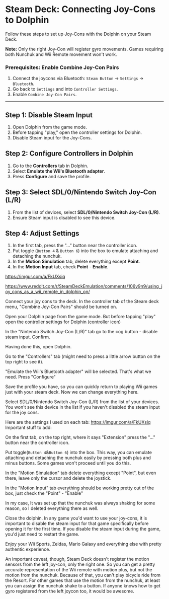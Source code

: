 # Steam Deck: Connecting Joy-Cons to Dolphin

Follow these steps to set up Joy-Cons with the Dolphin on your Steam Deck.

**Note:** Only the right Joy-Con will register gyro movements. Games requiring both Nunchuk and Wii Remote movement won't work.


### Prerequisites: Enable Combine Joy-Con Pairs 

1. Connect the joycons via Bluetooth: `Steam Button` -> `Settings` -> `Bluetooth`.
2. Go back to `Settings` and into `Controller Settings`.
3. Enable `Combine Joy-Con Pairs`.

---

## Step 1: Disable Steam Input

1. Open Dolphin from the game mode.
2. Before tapping "play," open the controller settings for Dolphin.
3. Disable Steam input for the Joy-Cons.

## Step 2: Configure Controllers in Dolphin

1. Go to the **Controllers** tab in Dolphin.
2. Select **Emulate the Wii's Bluetooth adapter**.
3. Press **Configure** and save the profile.

## Step 3: Select SDL/0/Nintendo Switch Joy-Con (L/R)

1. From the list of devices, select **SDL/0/Nintendo Switch Joy-Con (L/R)**.
2. Ensure Steam input is disabled to see this device.

## Step 4: Adjust Settings

1. In the first tab, press the "..." button near the controller icon.
2. Put toggle (`Button 4` & `Button 6`) into the box to emulate attaching and detaching the nunchuk.
3. In the **Motion Simulation** tab, delete everything except **Point**.
4. In the **Motion Input** tab, check **Point** - **Enable**.

https://imgur.com/a/FkUXsiq

https://www.reddit.com/r/SteamDeckEmulation/comments/106v9n9/using_joy_cons_as_a_wii_remote_in_dolphin_on/


Connect your joy cons to the deck. In the controller tab of the Steam deck menu, "Combine Joy-Con Pairs" should be turned on.

Open your Dolphin page from the game mode. But before tapping "play" open the controller settings for Dolphin (controller icon)

In the "Nintendo Switch Joy-Con (L/R)" tab go to the cog button - disable steam input. Confirm.

Having done this, open Dolphin.

Go to the "Controllers" tab (might need to press a little arrow button on the top right to see it).

"Emulate the Wii's Bluetooth adapter" will be selected. That's what we need. Press "Configure"

Save the profile you have, so you can quickly return to playing Wii games just with your steam deck. Now we can change everything here.

Select SDL/0/Nintendo Switch Joy-Con (L/R) from the list of your devices. You won't see this device in the list if you haven't disabled the steam input for the joy cons.

Here are the settings I used on each tab: https://imgur.com/a/FkUXsiq Important stuff to add:

On the first tab, on the top right, where it says "Extension" press the "..." button near the controller icon.

Put toggle(`Button 4`&`Button 6`) into the box. This way, you can emulate attaching and detaching the nunchuk easily by pressing both plus and minus buttons. Some games won't proceed until you do this.

In the "Motion Simulation" tab delete everything except "Point", but even there, leave only the cursor and delete the joystick.

In the "Motion Input" tab everything should be working pretty out of the box, just check the "Point" - "Enable"

In my case, It was set up that the nunchuk was always shaking for some reason, so I deleted everything there as well.

Close the dolphin. In any game you'd want to use your joy-cons, it is important to disable the steam input for that game specifically before opening it for the first time. If you disable the steam input during the game, you'd just need to restart the game.

Enjoy your Wii Sports, Zeldas, Mario Galaxy and everything else with pretty authentic experience.

An important caveat, though, Steam Deck doesn't register the motion sensors from the left joy-con, only the right one. So you can get a pretty accurate representation of the Wii remote with motion plus, but not the motion from the nunchuk. Because of that, you can't play bicycle ride from the Resort. For other games that use the motion from the nunchuk, at least you can assign the nunchuk shake to a button. If anyone knows how to get gyro registered from the left joycon too, it would be awesome.
